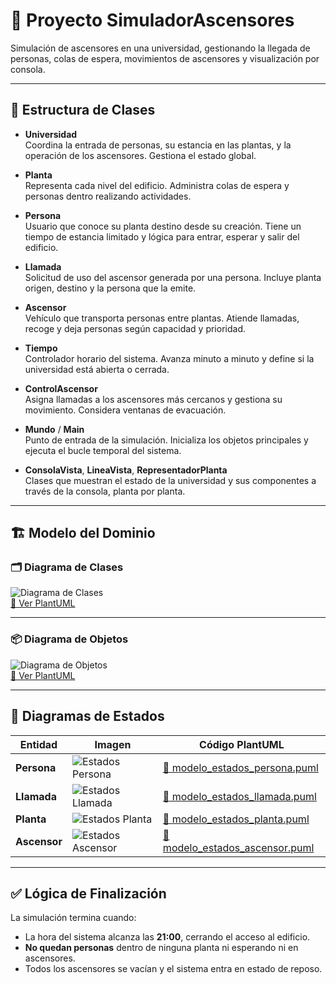 # 🚀 Proyecto **SimuladorAscensores**

Simulación de ascensores en una universidad, gestionando la llegada de personas, colas de espera, movimientos de ascensores y visualización por consola.

---

## 📂 Estructura de Clases

- **Universidad**  
  Coordina la entrada de personas, su estancia en las plantas, y la operación de los ascensores. Gestiona el estado global.

- **Planta**  
  Representa cada nivel del edificio. Administra colas de espera y personas dentro realizando actividades.

- **Persona**  
  Usuario que conoce su planta destino desde su creación. Tiene un tiempo de estancia limitado y lógica para entrar, esperar y salir del edificio.

- **Llamada**  
  Solicitud de uso del ascensor generada por una persona. Incluye planta origen, destino y la persona que la emite.

- **Ascensor**  
  Vehículo que transporta personas entre plantas. Atiende llamadas, recoge y deja personas según capacidad y prioridad.

- **Tiempo**  
  Controlador horario del sistema. Avanza minuto a minuto y define si la universidad está abierta o cerrada.

- **ControlAscensor**  
  Asigna llamadas a los ascensores más cercanos y gestiona su movimiento. Considera ventanas de evacuación.

- **Mundo** / **Main**  
  Punto de entrada de la simulación. Inicializa los objetos principales y ejecuta el bucle temporal del sistema.

- **ConsolaVista**, **LineaVista**, **RepresentadorPlanta**  
  Clases que muestran el estado de la universidad y sus componentes a través de la consola, planta por planta.

---

## 🏗️ Modelo del Dominio

### 🗂️ Diagrama de Clases

![Diagrama de Clases](images/MdD/DdC/DdC.svg)  
[📖 Ver PlantUML](modelosUML/MdD/DdC/DdC.puml)

---

### 📦 Diagrama de Objetos

![Diagrama de Objetos](images/MdD/DiagramaDeObjetos/DiagramaObjetos.svg)  
[📖 Ver PlantUML](modelosUML/MdD/DiagramaObjetos/DiagramaObjetos.puml)

---

## 🔄 Diagramas de Estados

| Entidad      | Imagen                                                                                  | Código PlantUML                                                                                       |
|--------------|-----------------------------------------------------------------------------------------|-------------------------------------------------------------------------------------------------------|
| **Persona**  | ![Estados Persona](images/MdD/DiagramaEstados/DiagramaEstadosPersona.svg)              | [📖 modelo_estados_persona.puml](modelosUML/MdD/DiagramaEstados/DiagramaEstadosPersona.puml)         |
| **Llamada**  | ![Estados Llamada](images/MdD/DiagramaEstados/DiagramaDeEstadosLlamada.svg)            | [📖 modelo_estados_llamada.puml](modelosUML/MdD/DiagramaEstados/DiagramaDeEstadosLlamada.puml)       |
| **Planta**   | ![Estados Planta](images/MdD/DiagramaEstados/DiagramaEstadosPlanta.svg)                | [📖 modelo_estados_planta.puml](modelosUML/MdD/DiagramaEstados/DiagramaEstadosPlanta.puml)           |
| **Ascensor** | ![Estados Ascensor](images/MdD/DiagramaEstados/DiagramaEstadosAscensor.svg)            | [📖 modelo_estados_ascensor.puml](modelosUML/MdD/DiagramaEstados/DiagramaEstadosAscensor.puml)       |

---

## ✅ Lógica de Finalización

La simulación termina cuando:
- La hora del sistema alcanza las **21:00**, cerrando el acceso al edificio.
- **No quedan personas** dentro de ninguna planta ni esperando ni en ascensores.
- Todos los ascensores se vacían y el sistema entra en estado de reposo.

